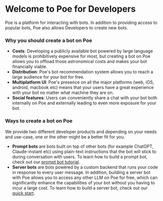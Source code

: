 # Welcome to Poe for Developers

Poe is a platform for interacting with bots. In addition to providing access to popular bots, Poe also allows Developers to create new bots.

### Why you should create a bot on Poe

* **Costs**: Developing a publicly available bot powered by large language models is prohibitively expensive for most, but creating a bot on Poe allows you to offload those astronomical costs and makes your bot financially viable.
* **Distribution**: Poe's bot recommendation system allows you to reach a large audience for your bot for free.
* **Multiplatform UI**: Poe's presence on all the major platforms (web, iOS, android, macbook etc) means that your users have a great experience with your bot no matter what machine they are on.
* **Social features**: Users can conveniently share a chat with your bot both internally on Poe and externally leading to even more exposure for your bot.

### Ways to create a bot on Poe

We provide two different developer products and depending on your needs and use-case, one or the other might be a better fit for you.

* **Prompt bots** are bots built on top of other bots (for example ChatGPT, Claude-instant etc) using plain-text instructions that the bot will stick to during conversation with users. To learn how to build a prompt bot, check out our [prompt bot tutorial](prompt-bots/how-to-create-a-prompt-bot.md).
* **Server bots** are bots powered by a custom backend that runs your code in response to every user message. In addition, building a server bot with Poe allows you to access any other LLM on Poe for free, which can significantly enhance the capabilities of your bot without you having to incur a large cost. To learn how to build a server bot, check out our [quick start](server-bots/quick-start.md).
